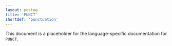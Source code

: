 ```yaml
---
layout: postag
title: 'PUNCT'
shortdef: 'punctuation'
---
```


This document is a placeholder for the language-specific documentation
for `PUNCT`.
